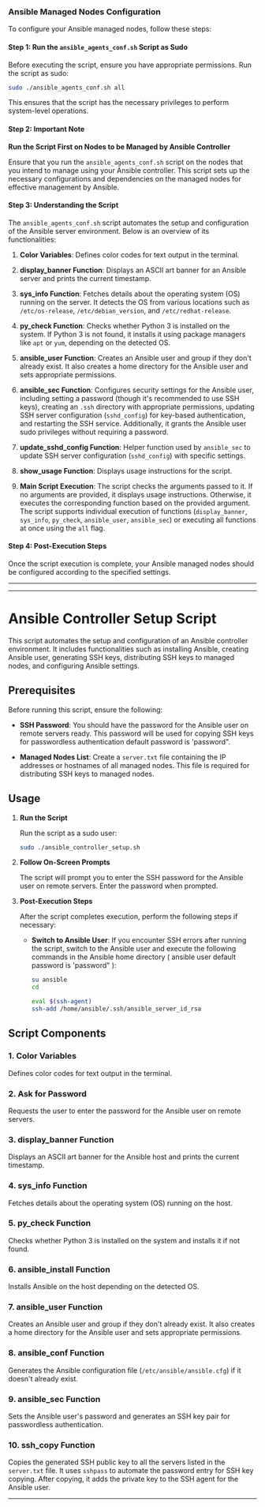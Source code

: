 ### Ansible Managed Nodes Configuration

To configure your Ansible managed nodes, follow these steps:

#### Step 1: Run the `ansible_agents_conf.sh` Script as Sudo

Before executing the script, ensure you have appropriate permissions. Run the script as sudo:

```bash
sudo ./ansible_agents_conf.sh all
```

This ensures that the script has the necessary privileges to perform system-level operations.

#### Step 2: Important Note

**Run the Script First on Nodes to be Managed by Ansible Controller**

Ensure that you run the `ansible_agents_conf.sh` script on the nodes that you intend to manage using your Ansible controller. This script sets up the necessary configurations and dependencies on the managed nodes for effective management by Ansible.

#### Step 3: Understanding the Script

The `ansible_agents_conf.sh` script automates the setup and configuration of the Ansible server environment. Below is an overview of its functionalities:

1. **Color Variables**: Defines color codes for text output in the terminal.
   
2. **display_banner Function**: Displays an ASCII art banner for an Ansible server and prints the current timestamp.

3. **sys_info Function**: Fetches details about the operating system (OS) running on the server. It detects the OS from various locations such as `/etc/os-release`, `/etc/debian_version`, and `/etc/redhat-release`.

4. **py_check Function**: Checks whether Python 3 is installed on the system. If Python 3 is not found, it installs it using package managers like `apt` or `yum`, depending on the detected OS.

5. **ansible_user Function**: Creates an Ansible user and group if they don't already exist. It also creates a home directory for the Ansible user and sets appropriate permissions.

6. **ansible_sec Function**: Configures security settings for the Ansible user, including setting a password (though it's recommended to use SSH keys), creating an `.ssh` directory with appropriate permissions, updating SSH server configuration (`sshd_config`) for key-based authentication, and restarting the SSH service. Additionally, it grants the Ansible user sudo privileges without requiring a password.

7. **update_sshd_config Function**: Helper function used by `ansible_sec` to update SSH server configuration (`sshd_config`) with specific settings.

8. **show_usage Function**: Displays usage instructions for the script.

9. **Main Script Execution**: The script checks the arguments passed to it. If no arguments are provided, it displays usage instructions. Otherwise, it executes the corresponding function based on the provided argument. The script supports individual execution of functions (`display_banner`, `sys_info`, `py_check`, `ansible_user`, `ansible_sec`) or executing all functions at once using the `all` flag.

#### Step 4: Post-Execution Steps

Once the script execution is complete, your Ansible managed nodes should be configured according to the specified settings.



--------------------------------------------------





---

# Ansible Controller Setup Script

This script automates the setup and configuration of an Ansible controller environment. It includes functionalities such as installing Ansible, creating Ansible user, generating SSH keys, distributing SSH keys to managed nodes, and configuring Ansible settings.

## Prerequisites

Before running this script, ensure the following:

- **SSH Password**: You should have the password for the Ansible user on remote servers ready. This password will be used for copying SSH keys for passwordless authentication default password is 'password".

- **Managed Nodes List**: Create a `server.txt` file containing the IP addresses or hostnames of all managed nodes. This file is required for distributing SSH keys to managed nodes.

## Usage

1. **Run the Script**

   Run the script as a sudo user:

   ```bash
   sudo ./ansible_controller_setup.sh
   ```

2. **Follow On-Screen Prompts**

   The script will prompt you to enter the SSH password for the Ansible user on remote servers. Enter the password when prompted.

3. **Post-Execution Steps**

   After the script completes execution, perform the following steps if necessary:

   - **Switch to Ansible User**: If you encounter SSH errors after running the script, switch to the Ansible user and execute the following commands in the Ansible home directory ( ansible user default password is 'password" ):
     ```bash
     su ansible
     cd
     ```
     ```bash
     eval $(ssh-agent)
     ssh-add /home/ansible/.ssh/ansible_server_id_rsa
     ```

## Script Components

### 1. Color Variables

Defines color codes for text output in the terminal.

### 2. Ask for Password

Requests the user to enter the password for the Ansible user on remote servers.

### 3. display_banner Function

Displays an ASCII art banner for the Ansible host and prints the current timestamp.

### 4. sys_info Function

Fetches details about the operating system (OS) running on the host.

### 5. py_check Function

Checks whether Python 3 is installed on the system and installs it if not found.

### 6. ansible_install Function

Installs Ansible on the host depending on the detected OS.

### 7. ansible_user Function

Creates an Ansible user and group if they don't already exist. It also creates a home directory for the Ansible user and sets appropriate permissions.

### 8. ansible_conf Function

Generates the Ansible configuration file (`/etc/ansible/ansible.cfg`) if it doesn't already exist.

### 9. ansible_sec Function

Sets the Ansible user's password and generates an SSH key pair for passwordless authentication.

### 10. ssh_copy Function

Copies the generated SSH public key to all the servers listed in the `server.txt` file. It uses `sshpass` to automate the password entry for SSH key copying. After copying, it adds the private key to the SSH agent for the Ansible user.

---


